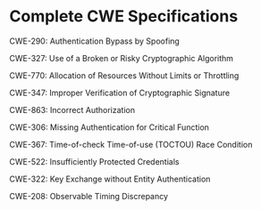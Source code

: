 

# Complete CWE Specifications

CWE-290: Authentication Bypass by Spoofing

CWE-327: Use of a Broken or Risky Cryptographic Algorithm

CWE-770: Allocation of Resources Without Limits or Throttling

CWE-347: Improper Verification of Cryptographic Signature

CWE-863: Incorrect Authorization

CWE-306: Missing Authentication for Critical Function

CWE-367: Time-of-check Time-of-use (TOCTOU) Race Condition

CWE-522: Insufficiently Protected Credentials

CWE-322: Key Exchange without Entity Authentication

CWE-208: Observable Timing Discrepancy